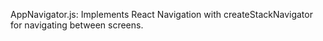 AppNavigator.js:
Implements React Navigation with createStackNavigator for navigating between screens.
